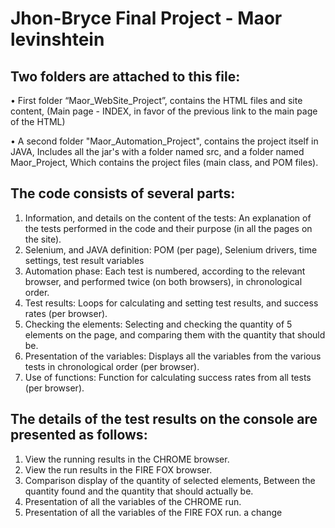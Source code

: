# Jhon-Bryce Final Project - Maor levinshtein


## Two folders are attached to this file:
• First folder “Maor_WebSite_Project”, contains the HTML files and site content,
  (Main page - INDEX, in favor of the previous link to the main page of the HTML)

• A second folder "Maor_Automation_Project", contains the project itself in JAVA,
Includes all the jar's with a folder named src, and a folder named Maor_Project,
  Which contains the project files (main class, and POM files).
  
## The code consists of several parts:
1. Information, and details on the content of the tests:
An explanation of the tests performed in the code and their purpose (in all the pages on the site).
2. Selenium, and JAVA definition:
POM (per page), Selenium drivers, time settings, test result variables
3. Automation phase:
Each test is numbered, according to the relevant browser, and performed twice (on both browsers), in chronological order.
4. Test results:
Loops for calculating and setting test results, and success rates (per browser).
5. Checking the elements:
Selecting and checking the quantity of 5 elements on the page, and comparing them with the quantity that should be.
6. Presentation of the variables:
Displays all the variables from the various tests in chronological order (per browser).
7. Use of functions:
Function for calculating success rates from all tests (per browser).

## The details of the test results on the console are presented as follows:
1. View the running results in the CHROME browser.
2. View the run results in the FIRE FOX browser.
3. Comparison display of the quantity of selected elements,
Between the quantity found and the quantity that should actually be.
4. Presentation of all the variables of the CHROME run.
5. Presentation of all the variables of the FIRE FOX run.
 a change